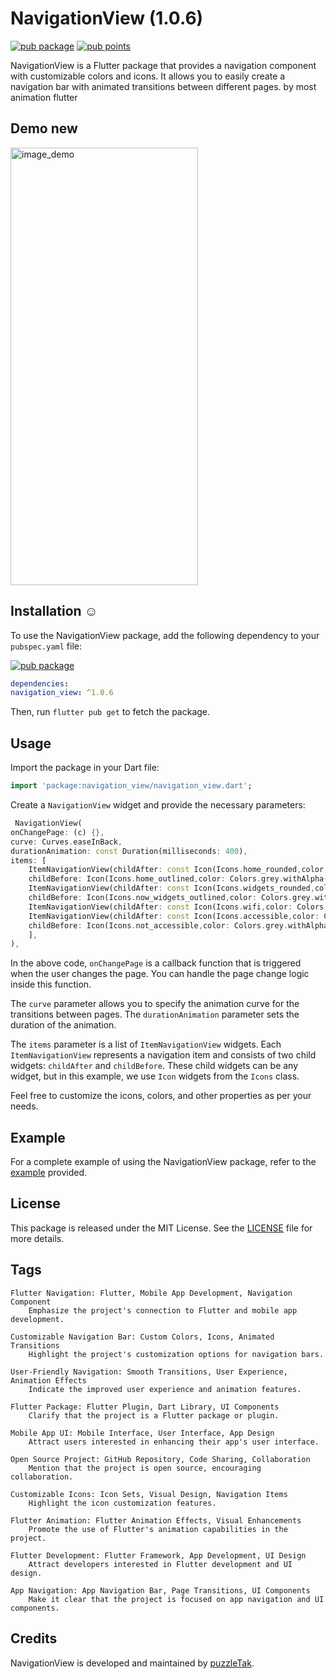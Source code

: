 # NavigationView (1.0.6)

[![pub package](https://img.shields.io/pub/v/navigation_view.svg)](https://pub.dev/packages/navigation_view)
[![pub points](https://img.shields.io/pub/points/navigation_view?color=2E8B57&label=pub%20points)](https://pub.dev/packages/navigation_view/score)



NavigationView is a Flutter package that provides a navigation component with customizable
colors and icons. It allows you to easily create a navigation bar with animated transitions between
different pages.
by most animation flutter

## Demo new

<img src="https://github.com/PuzzleTakX/navigation_view/blob/master/demo/3.gif?raw=true" alt="image_demo" width="300" height="700">

## Installation ☺

To use the NavigationView package, add the following dependency to your `pubspec.yaml`
file:

[![pub package](https://img.shields.io/pub/v/navigation_view.svg)](https://pub.dev/packages/navigation_view)
```yaml
dependencies: 
navigation_view: ^1.0.6
```
Then, run `flutter pub get` to fetch the package.

## Usage

Import the package in your Dart file:

```dart
import 'package:navigation_view/navigation_view.dart';
```

Create a `NavigationView` widget and provide the necessary parameters:

```dart
 NavigationView(
onChangePage: (c) {},
curve: Curves.easeInBack,
durationAnimation: const Duration(milliseconds: 400),
items: [
    ItemNavigationView(childAfter: const Icon(Icons.home_rounded,color: Colors.blue,size: 30,),
    childBefore: Icon(Icons.home_outlined,color: Colors.grey.withAlpha(60),size: 30,)),
    ItemNavigationView(childAfter: const Icon(Icons.widgets_rounded,color: Colors.blue,size: 30,),
    childBefore: Icon(Icons.now_widgets_outlined,color: Colors.grey.withAlpha(60),size: 30,)),
    ItemNavigationView(childAfter: const Icon(Icons.wifi,color: Colors.blue,size: 30,),childBefore: Icon(Icons.wifi_lock,color: Colors.grey.withAlpha(60),size: 30,)),
    ItemNavigationView(childAfter: const Icon(Icons.accessible,color: Colors.blue,size: 30,),
    childBefore: Icon(Icons.not_accessible,color: Colors.grey.withAlpha(60),size: 30,)),
    ],
),
```

In the above code, `onChangePage` is a callback function that is triggered when the user changes the
page. You can handle the page change logic inside this function.

The `curve` parameter allows you to specify the animation curve for the transitions between pages.
The `durationAnimation` parameter sets the duration of the animation.

The `items` parameter is a list of `ItemNavigationView` widgets. Each `ItemNavigationView`
represents a navigation item and consists of two child widgets: `childAfter` and `childBefore`.
These child widgets can be any widget, but in this example, we use `Icon` widgets from the `Icons`
class.

Feel free to customize the icons, colors, and other properties as per your needs.

## Example

For a complete example of using the NavigationView package, refer to
the [example](https://github.com/PuzzleTakX/navigation_view/tree/master/example) provided.

## License

This package is released under the MIT License. See the [LICENSE](https://github.com/PuzzleTakX/navigation_view/blob/master/LICENSE)
file for more details.

## Tags

    Flutter Navigation: Flutter, Mobile App Development, Navigation Component
        Emphasize the project's connection to Flutter and mobile app development.

    Customizable Navigation Bar: Custom Colors, Icons, Animated Transitions
        Highlight the project's customization options for navigation bars.

    User-Friendly Navigation: Smooth Transitions, User Experience, Animation Effects
        Indicate the improved user experience and animation features.

    Flutter Package: Flutter Plugin, Dart Library, UI Components
        Clarify that the project is a Flutter package or plugin.

    Mobile App UI: Mobile Interface, User Interface, App Design
        Attract users interested in enhancing their app's user interface.

    Open Source Project: GitHub Repository, Code Sharing, Collaboration
        Mention that the project is open source, encouraging collaboration.

    Customizable Icons: Icon Sets, Visual Design, Navigation Items
        Highlight the icon customization features.

    Flutter Animation: Flutter Animation Effects, Visual Enhancements
        Promote the use of Flutter's animation capabilities in the project.

    Flutter Development: Flutter Framework, App Development, UI Design
        Attract developers interested in Flutter development and UI design.

    App Navigation: App Navigation Bar, Page Transitions, UI Components
        Make it clear that the project is focused on app navigation and UI components.

## Credits

NavigationView is developed and maintained by [puzzleTak](https://github.com/PuzzleTakX).
